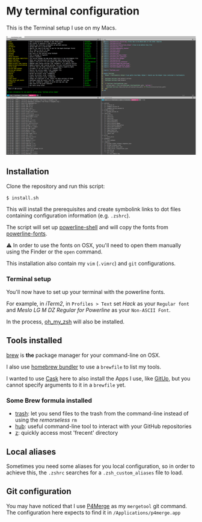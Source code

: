 # My terminal configuration

This is the Terminal setup I use on my Macs.

![terminal](terminal.png)

## Installation

Clone the repository and run this script:

    $ install.sh

This will install the prerequisites and create symbolink links to dot files containing configuration information (e.g. `.zshrc`).

The script will set up [powerline-shell](https://github.com/milkbikis/powerline-shell) and will copy the fonts from [powerline-fonts](https://github.com/powerline/fonts).

:warning: In order to use the fonts on OSX, you'll need to open them manually using the Finder or the `open` command.

This installation also contain my `vim` (`.vimrc`) and `git` configurations.

### Terminal setup

You'll now have to set up your terminal with the powerline fonts.

For example, in _iTerm2_, in `Profiles > Text` set _Hack_ as your `Regular font` and _Meslo LG M DZ Regular for Powerline_ as your `Non-ASCII Font`.

In the process, [oh_my_zsh](http://ohmyz.sh/) will also be installed.

## Tools installed

[brew](http://brew.sh/) is **the** package manager for your command-line on OSX.

I also use [homebrew bundler](https://github.com/Homebrew/homebrew-bundle) to use a `brewfile` to list my tools.

I wanted to use [Cask](https://github.com/caskroom/homebrew-cask) here to also install the Apps I use, like [GitUp](http://gitup.co), but you cannot specify arguments to it in a `brewfile` yet.

### Some Brew formula installed

* [trash](http://hasseg.org/trash/): let you send files to the trash from the command-line instead of using the *remorseless* `rm`
* [hub](https://hub.github.com/): useful command-line tool to interact with your GitHub repositories
* [z](https://github.com/rupa/z): quickly access most 'frecent' directory

## Local aliases

Sometimes you need some aliases for you local configuration, so in order to achieve this, the `.zshrc` searches for a `.zsh_custom_aliases` file to load.

## Git configuration

You may have noticed that I use [P4Merge](http://www.perforce.com/product/components/perforce-visual-merge-and-diff-tools) as my `mergetool` git command.
The configuration here expects to find it in `/Applications/p4merge.app`
